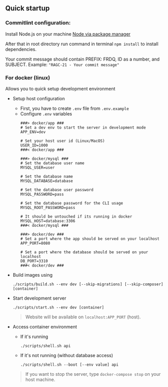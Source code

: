 ## Quick startup


### Commitlint configuration:

Install Node.js on your machine [Node via package manager](https://nodejs.org/en/download/package-manager/)

After that in root directory run command in terminal ```npm install``` to install dependencies.

Your commit message should contain PREFIX: FRDQ, ID as a number, and SUBJECT.
Example: ```"RAGC-21 - Your commit message"```



### For docker (linux)

Allows you to quick setup development environment

- Setup host configuration
    - First, you have to create `.env` file from `.env.example`
    - Configure `.env` variables
        ```
        ###> docker/app ###
        # Set a dev env to start the server in development mode
        APP_ENV=dev

        # Set your host user id (Linux/MacOS)
        USER_ID=1000
        ###< docker/app ###
      
        ###> docker/mysql ###
        # Set the database user name
        MYSQL_USER=user

        # Set the database name
        MYSQL_DATABASE=database

        # Set the database user password
        MYSQL_PASSWORD=pass

        # Set the database password for the CLI usage
        MYSQL_ROOT_PASSWORD=pass

        # It should be untouched if its running in docker
        MYSQL_HOST=database:3306
        ###< docker/mysql ###
      
        ###> docker/dev ###
        # Set a port where the app should be served on your localhost
        APP_PORT=8080

        # Set a port where the database should be served on your localhost
        DB_PORT=3310
        ###< docker/dev ###
        ```

- Build images using
    ```
    ./scripts/build.sh --env dev [--skip-migrations] [--skip-composer] [container]
    ```
  
- Start development server
    ```
    ./scripts/start.sh --env dev [container]
    ```
    > Website will be available on `localhost:APP_PORT` (host).

- Access container environment
    - If it's running
      ```
      ./scripts/shell.sh api
      ```

    - If it's not running (without database access)
      ```
      ./scripts/shell.sh --boot [--env value] api
      ```

    > If you want to stop the server, type
      `docker-compose stop` on your host machine.

